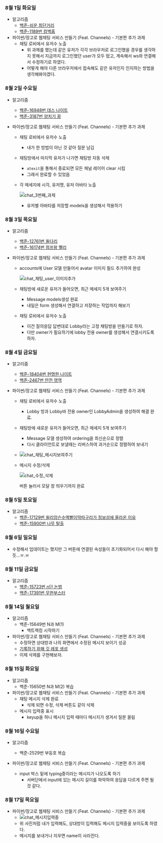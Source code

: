 ### 8월 1일 화요일

- 알고리즘
  - [백준-쉬운 최단거리](https://github.com/sc303030/algorithm_practice/blob/113069300ec68a8df48596ba033f4a8f973ef877/6.BFS/%5B%EB%B0%B1%EC%A4%80%5D%20%EC%89%AC%EC%9A%B4%20%EC%B5%9C%EB%8B%A8%EA%B1%B0%EB%A6%AC%20%ED%8C%8C%EC%9D%B4%EC%8D%AC.md)
  - [백준-1189번 컴백홈](https://github.com/sc303030/algorithm_practice/blob/a75375df08b02087af9ac9bb3afa225363612e11/5.DFS/%5B%EB%B0%B1%EC%A4%80%5D%201189%EB%B2%88%20%EC%BB%B4%EB%B0%B1%ED%99%88%20%ED%8C%8C%EC%9D%B4%EC%8D%AC.md)
- 파이썬/장고로 웹채팅 서비스 만들기 (Feat. Channels) - 기본편 추가 과제
  - 채팅 로비에서 유저수 노출
    - 위 과제를 했는데 같은 유저가 각각 브라우저로 로그인했을 경우를 생각하지 못해서 지금까지 로그인했던 user가 모두 떴고, 계속해서 ws와 연결해서 수정하기로 하였다.
    - 어떻게 해야 다른 브라우저에서 접속해도 같은 유저인지 인지하는 방법을 생각해봐야겠다.

### 8월 2일 수요일

- 알고리즘
  - [백준-16948번 데스 나이트](https://github.com/sc303030/algorithm_practice/blob/e60020748048729f2da0c289044b38b0aa236bbd/6.BFS/%5B%EB%B0%B1%EC%A4%80%5D%2016948%EB%B2%88%20%EB%8D%B0%EC%8A%A4%20%EB%82%98%EC%9D%B4%ED%8A%B8%20%ED%8C%8C%EC%9D%B4%EC%8D%AC.md)
  - [백준-3187번 양치기 꿍](https://github.com/sc303030/algorithm_practice/blob/bf9e720f554a436640dab1c1edccceb0ca123edd/5.DFS/%5B%EB%B0%B1%EC%A4%80%5D%203187%EB%B2%88%20%EC%96%91%EC%B9%98%EA%B8%B0%20%EA%BF%8D%20%ED%8C%8C%EC%9D%B4%EC%8D%AC.md)

- 파이썬/장고로 웹채팅 서비스 만들기 (Feat. Channels) - 기본편 추가 과제

  - 채팅 로비에서 유저수 노출

    - 내가 한 방법이 아닌 것 같아 질문 남김

  - 채팅방에서 마지막 유저가 나가면 채팅방 자동 삭제

    - `atexit`을 통해서 종료되면 모든 채널 레이어 clear 시킴
    - 그래서 완료할 수 있었음

  - 각 메세지에 시각, 유저명, 유저 아바타 노출

    ![chat_3번째_과제](https://github.com/sc303030/tstory_img/assets/52574837/f91f8ffa-439f-42b4-a138-9c844135e31a)

    - 유저별 아바타를 저장할 models을 생성해서 적용하기

### 8월 3일 목요일

- 알고리즘
  - [백준-12761번 돌다리](https://github.com/sc303030/algorithm_practice/blob/c33a049a4ea8f0ab3488279311d9c5ece1cbb39b/6.BFS/%5B%EB%B0%B1%EC%A4%80%5D%2012761%EB%B2%88%20%EB%8F%8C%EB%8B%A4%EB%A6%AC%20%ED%8C%8C%EC%9D%B4%EC%8D%AC.md)
  - [백준-16174번 점프왕 쩰리](https://github.com/sc303030/algorithm_practice/blob/f748d0c92d61fc00b7f66fa3f1805463cf4f8e5c/5.DFS/%5B%EB%B0%B1%EC%A4%80%5D%2016174%EB%B2%88%20%EC%A0%90%ED%94%84%EC%99%95%20%EC%A9%B0%EB%A6%AC(Large)%20%ED%8C%8C%EC%9D%B4%EC%8D%AC.md)

- 파이썬/장고로 웹채팅 서비스 만들기 (Feat. Channels) - 기본편 추가 과제

  - accounts에 User 모델 만들어서 avatar 이미지 필드 추가하여 완성

    ![chat_채팅_user_이미지추가](https://github.com/sc303030/tstory_img/assets/52574837/d9b8a9db-acc4-4b4d-8862-31e9de5b1124)

  - 채팅방에 새로운 유저가 들어오면, 최근 메세지 5개 보여주기
    - Message models생성 완료
    - 내일은 form 생성해서 연결하고 저장하는 작업까지 해보기
  - 채팅 로비에서 유저수 노출
    - 이건 질의응답 답변대로 Lobby라는 고정 채팅방을 만들기로 하자.
    - 다만 owner가 필요하기에 lobby 전용 owner를 생성해서 연결시키도록 하자.

### 8월 4일 금요일

- 알고리즘
  - [백준-18404번 현명한 나이트](https://github.com/sc303030/algorithm_practice/blob/669107ff096b64f98e407dc7f27b278df2381c9c/6.BFS/%5B%EB%B0%B1%EC%A4%80%5D%2018404%EB%B2%88%20%ED%98%84%EB%AA%85%ED%95%9C%20%EB%82%98%EC%9D%B4%ED%8A%B8%20%ED%8C%8C%EC%9D%B4%EC%8D%AC.md)
  - [백준-2467번 안전 영역](https://github.com/sc303030/algorithm_practice/blob/7c67ff2f64ea5f504b79b13f58e49e1e60c8d6d5/5.DFS/%5B%EB%B0%B1%EC%A4%80%5D%202468%EB%B2%88%20%EC%95%88%EC%A0%84%20%EC%98%81%EC%97%AD%20%ED%8C%8C%EC%9D%B4%EC%8D%AC_02.md)
- 파이썬/장고로 웹채팅 서비스 만들기 (Feat. Channels) - 기본편 추가 과제

  - 채팅 로비에서 유저수 노출
    - Lobby 방과 Lobby바 전용 owner인 LobbyAdmin을 생성하여 해결 완료.

  - 채팅방에 새로운 유저가 들어오면, 최근 메세지 5개 보여주기
    - Message 모델 생성하여 ordering을 최신순으로 정렬
    - 다시 클라이언트로 보낼때는 리버스하여 과거순으로 정렬하여 보내기
  - ![chat_채팅_메시지보여주기](https://github.com/sc303030/tstory_img/assets/52574837/0a8e4377-d867-4c74-83c5-b36c6ac3a26f)
  - 메시지 수정/삭제
  
    ![chat_수정_삭제](https://github.com/sc303030/tstory_img/assets/52574837/bd0fd620-b9c3-4b90-a0f4-652b0c88a47a)
  
    버튼 눌러서 모달 창 띄우기까지 완료

### 8월 5일 토요일

- 알고리즘
  -  [백준-17129번 윌리암슨수액빨이딱따구리가 정보섬에 올라온 이유](https://github.com/sc303030/algorithm_practice/blob/98318b9d564dea6cd5fc533411cb187d8543a008/6.BFS/%5B%EB%B0%B1%EC%A4%80%5D%2017129%EB%B2%88%20%EC%9C%8C%EB%A6%AC%EC%95%94%EC%8A%A8%EC%88%98%EC%95%A1%EB%B9%A8%EC%9D%B4%EB%94%B1%EB%94%B0%EA%B5%AC%EB%A6%AC%EA%B0%80%20%EC%A0%95%EB%B3%B4%EC%84%AC%EC%97%90%20%EC%98%AC%EB%9D%BC%EC%98%A8%20%EC%9D%B4%EC%9C%A0%20%ED%8C%8C%EC%9D%B4%EC%8D%AC.md)
  -  [백준-15900번 나무 탈출](https://github.com/sc303030/algorithm_practice/blob/2e92cbcdc9f7d53a93c1eb776a35a5ba2718d450/5.DFS/%5B%EB%B0%B1%EC%A4%80%5D%2015900%EB%B2%88%20%EB%82%98%EB%AC%B4%20%ED%83%88%EC%B6%9C%20%ED%8C%8C%EC%9D%B4%EC%8D%AC.md)

### 8월 6일 일요일

- 수정해서 업데이트는 했지만 그 버튼에 연결된 속성들이 초기화되어서 다시 해야 할 듯...ㅠ.ㅠ

### 8월 11일 금요일

- 알고리즘
  -  [백준-15723번 n단 논법](https://github.com/sc303030/algorithm_practice/blob/85b18355074c285c403894f40a8aec82416f64a7/10.dynamic_programming/%5B%EB%B0%B1%EC%A4%80%5D%2015723%EB%B2%88%20n%EB%8B%A8%20%EB%85%BC%EB%B2%95%20%ED%8C%8C%EC%9D%B4%EC%8D%AC.md)
  -  [백준-17391번 무한부스터](https://github.com/sc303030/algorithm_practice/blob/c6477063fff6b3a9e4611933d7639451715bb801/6.BFS/%5B%EB%B0%B1%EC%A4%80%5D%2017391%EB%B2%88%20%EB%AC%B4%ED%95%9C%EB%B6%80%EC%8A%A4%ED%84%B0%20%ED%8C%8C%EC%9D%B4%EC%8D%AC.md)

### 8월 14일 월요일

- 알고리즘
  - 백준-15649번 N과 M(1)
    - 백트랙킹 시작하기
- 파이썬/장고로 웹채팅 서비스 만들기 (Feat. Channels) - 기본편 추가 과제
  - 수정하면 상대방과 나의 화면에서 수정된 메시지 보이기 성공
  - [기록하기 위해 깃 레포 생성](https://github.com/sc303030/django-chat)
  - 이제 삭제를 구현해보자.

### 8월 15일 화요일

- 알고리즘
  -  백준-15650번 N과 M(2) 복습
- 파이썬/장고로 웹채팅 서비스 만들기 (Feat. Channels) - 기본편 추가 과제
  - 채팅 메시지 삭제 완료
    - 삭제 되면 수정, 삭제 버튼도 같이 삭제
  - 메시지 입력중 표시
    - keyup을 하니 메시지 입력 때마다 메시지가 생겨서 질문 올림

### 8월 16일 수요일

- 알고리즘
  - 백준-2529번 부등호 복습

- 파이썬/장고로 웹채팅 서비스 만들기 (Feat. Channels) - 기본편 추가 과제
  - input 박스 밑에 typing중이라는 메시지가 나오도록 하기
    - 서버단에서 input에 있는 메시지 길이를 파악하여 응답을 다르게 주면 될 것 같다.

### 8월 17일 목요일

- 파이썬/장고로 웹채팅 서비스 만들기 (Feat. Channels) - 기본편 추가 과제
  - ![chat_메시지입력중](https://github.com/sc303030/tstory_img/assets/52574837/8b75fd7d-c60c-4764-895a-409c65f541d0)
  - 위 사진처럼 내가 입력해도, 상대방이 입력해도 메시지 입력중을 보이도록 하였다.
  - 메시지를 보내거나 지우면 name이 사라진다.